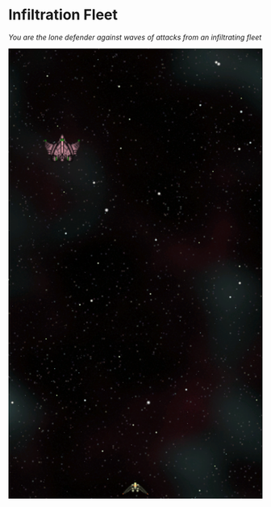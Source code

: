# Infiltration Fleet

*You are the lone defender against waves of attacks from an infiltrating fleet*

![Screenshot of Infiltration Fleet](Screenshots/InfiltrationFleet.png)

